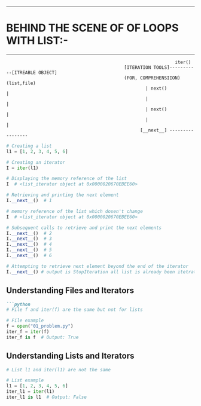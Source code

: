 ____________________________________________________________________________________________________________________________________________________
# **BEHIND THE SCENE OF OF LOOPS WITH LIST:-**
______________________________________________________________________________________________________________________________________________________            
                                                                   iter()
                                                [ITERATION TOOLS]-----------[ITREABLE OBJECT]
                                                (FOR, COMPREHENSIION)       (list,file)
                                                        | next()                 |
                                                        |                        |
                                                        | next()                 |
                                                        |                        |
                                                      [__next__] -----------------
                                

```python
# Creating a list
l1 = [1, 2, 3, 4, 5, 6]

# Creating an iterator
I = iter(l1)

# Displaying the memory reference of the list
I  # <list_iterator object at 0x0000020670EBEE60>

# Retrieving and printing the next element
I.__next__()  # 1

# memory reference of the list which dosen't change
I  # <list_iterator object at 0x0000020670EBEE60>

# Subsequent calls to retrieve and print the next elements
I.__next__()  # 2
I.__next__()  # 3
I.__next__()  # 4
I.__next__()  # 5
I.__next__()  # 6

# Attempting to retrieve next element beyond the end of the iterator
I.__next__() # output is StopIteration all list is already been itetrate
```

## Understanding Files and Iterators
```markdown
```python
# File f and iter(f) are the same but not for lists

# File example
f = open("01_problem.py")
iter_f = iter(f)
iter_f is f  # Output: True
```

## Understanding Lists and Iterators


```python
# List l1 and iter(l1) are not the same

# List example
l1 = [1, 2, 3, 4, 5, 6]
iter_l1 = iter(l1)
iter_l1 is l1  # Output: False
```
